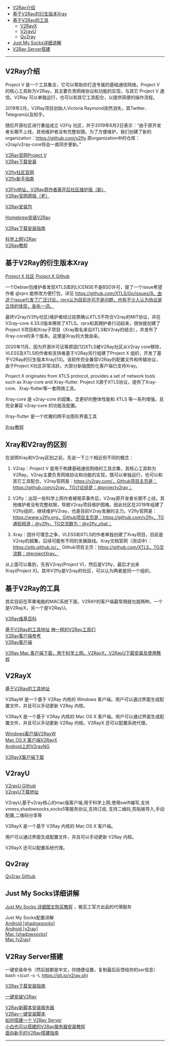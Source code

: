 - [V2Ray介绍](#V2Ray介绍)
- [基于V2Ray的衍生版本Xray](#基于V2Ray的衍生版本Xray)
- [基于V2Ray的工具](#基于V2Ray的工具)
    - [V2RayX](#V2RayX)
    - [V2rayU](#V2rayU)
    - [Qv2ray](#Qv2ray)
- [Just My Socks详细讲解](#Just-My-Socks详细讲解)
- [V2Ray Server搭建](#V2Ray-Server搭建)



---------------------------------------------------------------------------------------------------------------------
## V2Ray介绍  

Project V 是一个工具集合，它可以帮助你打造专属的基础通信网络。Project V 的核心工具称为V2Ray，其主要负责网络协议和功能的实现，与其它 Project V 通信。V2Ray 可以单独运行，也可以和其它工具配合，以提供简便的操作流程。

2019年2月，V2Ray项目创始人Victoria Raymond突然消失，其Twitter、Telegram以及知乎。

随后开源社区进行重组成立 V2Fly 社区，并于2019年6月2日表示：“由于原开发者长期不上线，其他维护者没有完整权限。为了方便维护，我们创建了新的organization：https://github.com/v2fly 原organization中的仓库：v2ray/v2ray-core将会一直同步更新。”


[V2Ray官网Project V ](https://v2ray.com/)  
[V2Ray下载安装](https://www.v2ray.com/chapter_00/install.html)  


[V2fly社区官网](https://www.v2fly.org/)  
[V2fly新手指南](https://www.v2fly.org/guide/start.html)  



[V2Fly地址，V2Ray原作者离开后社区维护版（新）](https://github.com/v2fly/v2ray-core)  
[V2Ray官网原版（老）](https://github.com/v2ray/v2ray-core)


[V2Ray安装包](https://github.com/v2ray/dist/)

[Homebrew安装V2Ray](https://github.com/v2ray/homebrew-v2ray)

[V2Ray下载安装指南](https://github.com/v2fly/fhs-install-v2ray/blob/master/README.zh-Hans-CN.md)


[科学上网V2Ray](https://www.triadprogram.com/%E7%A7%91%E5%AD%A6%E4%B8%8A%E7%BD%91v2ray-2021%E5%B9%B43%E6%9C%88%E8%AF%A6%E7%BB%86%E6%8C%87%E5%8D%97/)  
[V2Ray教程](https://tlanyan.pp.ua/v2ray-tutorial/)




## 基于V2Ray的衍生版本Xray

[Project X 社区](https://xtls.github.io)
[Project X Github](https://github.com/XTLS/Xray-core)  

一个Debian包维护者发现XTLS库的LICENSE不是BSD许可，提了一个issue希望作者 @rprx 能修改方便打包，详见 https://github.com/XTLS/Go/issues/9。由这个issue引发了广泛讨论，rprx认为目前许可不是问题，也有不少人认为协议是立场的体现，各执一词。

最终V2ray(V2fly社区)维护者经过投票确认XTLS不符合V2ray的MIT协议，并在V2ray-core 4.33.0版本移除了XTLS。rprx和其拥护者行动起来，很快就创建了Project X项目和Xray子项目（Xray取名来自XTLS和V2ray的结合），并发布了Xray-core的多个版本。这便是Xray的大致由来。


2020年11月，因为开源许可证等原因[12]XTLS被V2Ray社区从V2ray core移除，VLESS及XTLS的作者和支持者基于V2Ray另行组建了Project X 组织，开发了基于V2Ray的衍生版本Xray[13]。该软件完全兼容V2Ray的配置文件和传输协议，由于Project X社区非常活跃，大部分新版图形化客户端已支持Xray。

Project X originates from XTLS protocol, provides a set of network tools such as Xray-core and Xray-flutter.
Project X源于XTLS协议，提供了Xray-core、Xray-flutter等一套网络工具。

Xray-core 是 v2ray-core 的超集，含更好的整体性能和 XTLS 等一系列增强，且完全兼容 v2ray-core 的功能及配置。

Xray-flutter 是一个优雅的跨平台图形界面工具


[Xray教程](https://tlanyan.pp.ua/xray-tutorial/#bnp_i_2)




## Xray和V2ray的区别

在说明Xray和V2ray区别之前，先说一下三个相近但不同的概念：

1. V2ray：Project V 是用于构建基础通信网络的工具合集，其核心工具称为V2Ray。V2ray主要负责网络协议和功能的实现，既可以单独运行，也可以和其它工具配合。V2ray官网是：https://v2ray.com/，Github项目主页是：https://github.com/v2ray，TG讨论组是：@projectv2ray；

2. V2fly：出现一些科学上网作者被喝茶事件后，V2ray原开发者长期不上线，其他维护者没有完整权限，导致V2ray项目维护困难。因此社区在2019年组建了V2fly组织，继续维护V2ray，也是目前V2ray发展的主力。V2fly官网是：https://www.v2fly.org，Github项目主页是：https://github.com/v2fly，TG通知频道：@v2fly，TG交流群为：@v2fly_chat；

3. Xray：因许可理念之争，VLESS和XTLS的作者单独创建了Xray项目，目前是V2ray的超集，后续可能有不同的发展路线。Xray文档官网（测试中）：https://xtls.github.io/， Github项目主页：https://github.com/XTLS，TG交流群：@projectXray。


从上面可以看到，先有V2ray(Project V)，然后是V2fly，最后才出来Xray(Project X)。其中V2fly是V2ray的社区，可以认为两者是同一个组织。




## 基于V2Ray的工具  

其实目前在苹果电脑的MAC系统下面，V2RAY的客户端最常用就也就两种。一个是V2RayX，另一个是V2RayU。


[V2Ray维基百科](https://zh.wikipedia.org/wiki/V2Ray)


[基于V2Ray的工具地址](https://www.v2ray.com/awesome/tools.html)
[神一样的V2Ray工具们](https://www.v2fly.org/awesome/tools.html#%E5%9C%A8%E7%BA%BF%E5%B7%A5%E5%85%B7)  
[V2Ray客户端参考](https://tlanyan.pp.ua/v2ray-clients-download/)  
[V2Ray客户端](https://v2xtls.org/v2ray%E5%AE%A2%E6%88%B7%E7%AB%AF/)  


[V2Ray Mac 客户端下载，用于科学上网。V2RayX、V2RayU下载安装及使用教程](https://www.v2rayssr.com/macv2ray.html)  




## V2RayX

[基于V2Ray的工具地址](https://www.v2ray.com/awesome/tools.html)

V2RayW 是一个基于 V2Ray 内核的 Windows 客户端。用户可以通过界面生成配置文件，并且可以手动更新 V2Ray 内核。

V2RayX 是一个基于 V2Ray 内核的 Mac OS X 客户端。用户可以通过界面生成配置文件，并且可以手动更新 V2Ray 内核。V2RayX 还可以配置系统代理。

[Windows客户端V2RayW](https://github.com/Cenmrev/V2RayW)  
[Mac OS X 客户端V2RayX](https://github.com/Cenmrev/V2RayX)  
[Android上的V2rayNG](https://github.com/2dust/v2rayNG)  

[V2RayX客户端下载](https://github.com/Cenmrev/V2RayX/releases)  




## V2rayU

[V2rayU Github](https://github.com/yanue/V2rayU)  
[V2rayU下载地址](https://github.com/yanue/V2rayU/releases)

V2rayU,基于v2ray核心的mac版客户端,用于科学上网,使用swift编写,支持vmess,shadowsocks,socks5等服务协议,支持订阅, 支持二维码,剪贴板导入,手动配置,二维码分享等

V2RayX 是一个基于 V2Ray 内核的 Mac OS X 客户端。

用户可以通过界面生成配置文件，并且可以手动更新 V2Ray 内核。

V2RayX 还可以配置系统代理。





## Qv2ray

[Qv2ray Github](https://github.com/Qv2ray/Qv2ray)






## Just My Socks详细讲解

[Just My Socks 详细图文购买教程](https://justmysocks.xyz/justmysocks-v2ray/) ，搬瓦工官方出品的代理服务


Just My Socks配置讲解   
[Android [shadowsocks]](https://justmysocks3.net/members/index.php?rp=/knowledgebase/7/How-to-use-Just-My-Socks-on-Android-shadowsocks.html)  
[Android [v2ray]](https://justmysocks3.net/members/index.php?rp=/knowledgebase/11/How-to-use-Just-My-Socks-on-Android-v2ray.html)  
[Mac [shadowsocks]](https://justmysocks3.net/members/index.php?rp=/knowledgebase/8/How-to-use-Just-My-Socks-on-a-Mac-shadowsocks.html)  
[Mac [v2ray]](https://justmysocks3.net/members/index.php?rp=/knowledgebase/10/How-to-use-Just-My-Socks-on-a-Mac-v2ray.html)




## V2Ray Server搭建


一键安装命令（然后就都是中文，你随便设置，复制最后反馈给你的ssr信息）
bash <(curl -s -L https://git.io/v2ray.sh)



[V2Ray下载安装指南](https://github.com/v2fly/fhs-install-v2ray/blob/master/README.zh-Hans-CN.md)


[一键安装V2Ray](https://chinacm.medium.com/%E4%B8%80%E9%94%AE%E5%AE%89%E8%A3%85v2ray-2b5ae495b6c9)


[V2Ray新脚本安装服务器](http://loonlog.com/2020/10/5/v2ray-server-new/)  
[V2Ray一键安装脚本](https://github.com/233boy/v2ray/wiki/V2Ray%E4%B8%80%E9%94%AE%E5%AE%89%E8%A3%85%E8%84%9A%E6%9C%AC)  
[如何搭建一个 V2Ray Server](https://blog.huangyz.name/tech/2017/10/17/how-to-build-a-v1ray-vps.html)   
[小白也可以搭建的V2Ray服务器安装教程](http://loonlog.com/2019/7/2/v2ray-vpn-fanqiang/)  
[面向新手的V2Ray搭建指南](https://yearliny.com/v2ray-build-guide-for-novices/)



---------------------------------------------------------------------------------------------------------------------

